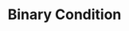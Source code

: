 ---
title: "Binary Condition"

categories: ['']

tags: ['Binary', 'Condition']

arabic: ['الشرط الثنائي']

publishers: ['معجم مصطلحات التعلم الآلي والتعلم العميق وعلم البيانات']

types: "word"

slug: ""
---